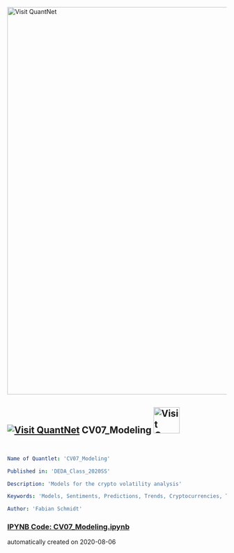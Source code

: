 [<img src="https://github.com/QuantLet/Styleguide-and-FAQ/blob/master/pictures/banner.png" width="888" alt="Visit QuantNet">](http://quantlet.de/)

## [<img src="https://github.com/QuantLet/Styleguide-and-FAQ/blob/master/pictures/qloqo.png" alt="Visit QuantNet">](http://quantlet.de/) **CV07_Modeling** [<img src="https://github.com/QuantLet/Styleguide-and-FAQ/blob/master/pictures/QN2.png" width="60" alt="Visit QuantNet 2.0">](http://quantlet.de/)

```yaml


Name of Quantlet: 'CV07_Modeling'

Published in: 'DEDA_Class_2020SS'

Description: 'Models for the crypto volatility analysis'

Keywords: 'Models, Sentiments, Predictions, Trends, Cryptocurrencies, Time Series'

Author: 'Fabian Schmidt'

```

### [IPYNB Code: CV07_Modeling.ipynb](CV07_Modeling.ipynb)


automatically created on 2020-08-06
